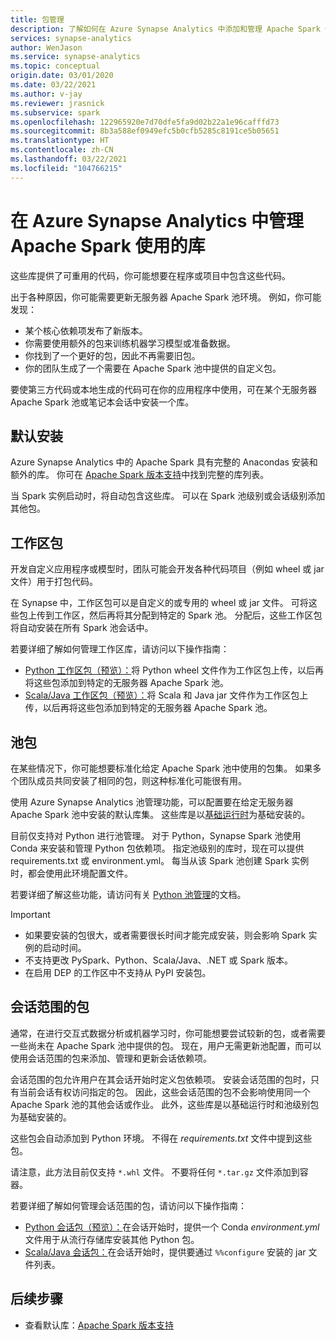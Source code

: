 ```yaml
---
title: 包管理
description: 了解如何在 Azure Synapse Analytics 中添加和管理 Apache Spark 使用的库。
services: synapse-analytics
author: WenJason
ms.service: synapse-analytics
ms.topic: conceptual
origin.date: 03/01/2020
ms.date: 03/22/2021
ms.author: v-jay
ms.reviewer: jrasnick
ms.subservice: spark
ms.openlocfilehash: 122965920e7d70dfe5fa9d02b22a1e96cafffd73
ms.sourcegitcommit: 8b3a588ef0949efc5b0cfb5285c8191ce5b05651
ms.translationtype: HT
ms.contentlocale: zh-CN
ms.lasthandoff: 03/22/2021
ms.locfileid: "104766215"
---
```

# <a name="manage-libraries-for-apache-spark-in-azure-synapse-analytics"></a>在 Azure Synapse Analytics 中管理 Apache Spark 使用的库
这些库提供了可重用的代码，你可能想要在程序或项目中包含这些代码。 

出于各种原因，你可能需要更新无服务器 Apache Spark 池环境。 例如，你可能发现：
- 某个核心依赖项发布了新版本。
- 你需要使用额外的包来训练机器学习模型或准备数据。
- 你找到了一个更好的包，因此不再需要旧包。
- 你的团队生成了一个需要在 Apache Spark 池中提供的自定义包。

要使第三方代码或本地生成的代码可在你的应用程序中使用，可在某个无服务器 Apache Spark 池或笔记本会话中安装一个库。
  
## <a name="default-installation"></a>默认安装
Azure Synapse Analytics 中的 Apache Spark 具有完整的 Anacondas 安装和额外的库。 你可在 [Apache Spark 版本支持](apache-spark-version-support.md)中找到完整的库列表。 

当 Spark 实例启动时，将自动包含这些库。 可以在 Spark 池级别或会话级别添加其他包。

## <a name="workspace-packages"></a>工作区包
开发自定义应用程序或模型时，团队可能会开发各种代码项目（例如 wheel 或 jar 文件）用于打包代码。 

在 Synapse 中，工作区包可以是自定义的或专用的 wheel 或 jar 文件。 可将这些包上传到工作区，然后再将其分配到特定的 Spark 池。 分配后，这些工作区包将自动安装在所有 Spark 池会话中。

若要详细了解如何管理工作区库，请访问以下操作指南：

- [Python 工作区包（预览）：](./apache-spark-manage-python-packages.md#install-wheel-files)将 Python wheel 文件作为工作区包上传，以后再将这些包添加到特定的无服务器 Apache Spark 池。
- [Scala/Java 工作区包（预览）：](./apache-spark-manage-scala-packages.md#workspace-packages)将 Scala 和 Java jar 文件作为工作区包上传，以后再将这些包添加到特定的无服务器 Apache Spark 池。

## <a name="pool-packages"></a>池包
在某些情况下，你可能想要标准化给定 Apache Spark 池中使用的包集。 如果多个团队成员共同安装了相同的包，则这种标准化可能很有用。 

使用 Azure Synapse Analytics 池管理功能，可以配置要在给定无服务器 Apache Spark 池中安装的默认库集。 这些库是以[基础运行时](./apache-spark-version-support.md)为基础安装的。 

目前仅支持对 Python 进行池管理。 对于 Python，Synapse Spark 池使用 Conda 来安装和管理 Python 包依赖项。 指定池级别的库时，现在可以提供 requirements.txt 或 environment.yml。 每当从该 Spark 池创建 Spark 实例时，都会使用此环境配置文件。 

若要详细了解这些功能，请访问有关 [Python 池管理](./apache-spark-manage-python-packages.md#pool-libraries)的文档。

> [!IMPORTANT]
> - 如果要安装的包很大，或者需要很长时间才能完成安装，则会影响 Spark 实例的启动时间。
> - 不支持更改 PySpark、Python、Scala/Java、.NET 或 Spark 版本。
> - 在启用 DEP 的工作区中不支持从 PyPI 安装包。

## <a name="session-scoped-packages"></a>会话范围的包
通常，在进行交互式数据分析或机器学习时，你可能想要尝试较新的包，或者需要一些尚未在 Apache Spark 池中提供的包。 现在，用户无需更新池配置，而可以使用会话范围的包来添加、管理和更新会话依赖项。

会话范围的包允许用户在其会话开始时定义包依赖项。 安装会话范围的包时，只有当前会话有权访问指定的包。 因此，这些会话范围的包不会影响使用同一个 Apache Spark 池的其他会话或作业。 此外，这些库是以基础运行时和池级别包为基础安装的。 

这些包会自动添加到 Python 环境。 不得在 *requirements.txt* 文件中提到这些包。

请注意，此方法目前仅支持 `*.whl` 文件。 不要将任何 `*.tar.gz` 文件添加到容器。

若要详细了解如何管理会话范围的包，请访问以下操作指南：

- [Python 会话包（预览）：](./apache-spark-manage-python-packages.md)在会话开始时，提供一个 Conda *environment.yml* 文件用于从流行存储库安装其他 Python 包。 
- [Scala/Java 会话包：](./apache-spark-manage-scala-packages.md)在会话开始时，提供要通过 `%%configure` 安装的 jar 文件列表。

## <a name="next-steps"></a>后续步骤
- 查看默认库：[Apache Spark 版本支持](apache-spark-version-support.md)
